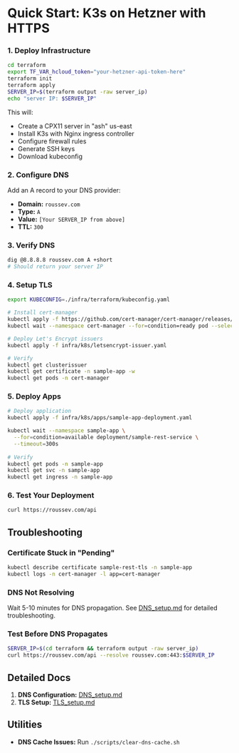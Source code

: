 # Quick Start: K3s on Hetzner with HTTPS

### 1. Deploy Infrastructure
```bash
cd terraform
export TF_VAR_hcloud_token="your-hetzner-api-token-here"
terraform init
terraform apply
SERVER_IP=$(terraform output -raw server_ip)
echo "server IP: $SERVER_IP"
```

This will:
- Create a CPX11 server in "ash" us-east
- Install K3s with Nginx ingress controller
- Configure firewall rules
- Generate SSH keys
- Download kubeconfig

### 2. Configure DNS
Add an A record to your DNS provider:
- **Domain:** `roussev.com`
- **Type:** `A`
- **Value:** `[Your SERVER_IP from above]`
- **TTL:** `300`

### 3. Verify DNS
```bash
dig @8.8.8.8 roussev.com A +short
# Should return your server IP
```

### 4. Setup TLS
```bash
export KUBECONFIG=./infra/terraform/kubeconfig.yaml

# Install cert-manager
kubectl apply -f https://github.com/cert-manager/cert-manager/releases/download/v1.13.2/cert-manager.yaml
kubectl wait --namespace cert-manager --for=condition=ready pod --selector=app.kubernetes.io/instance=cert-manager --timeout=300s

# Deploy Let's Encrypt issuers
kubectl apply -f infra/k8s/letsencrypt-issuer.yaml

# Verify
kubectl get clusterissuer
kubectl get certificate -n sample-app -w
kubectl get pods -n cert-manager
```

### 5. Deploy Apps
```bash
# Deploy application
kubectl apply -f infra/k8s/apps/sample-app-deployment.yaml

kubectl wait --namespace sample-app \
  --for=condition=available deployment/sample-rest-service \
  --timeout=300s
  
# Verify
kubectl get pods -n sample-app
kubectl get svc -n sample-app
kubectl get ingress -n sample-app
```

### 6. Test Your Deployment
```bash
curl https://roussev.com/api
```

## Troubleshooting

### Certificate Stuck in "Pending"
```bash
kubectl describe certificate sample-rest-tls -n sample-app
kubectl logs -n cert-manager -l app=cert-manager
```

### DNS Not Resolving
Wait 5-10 minutes for DNS propagation. See [DNS_setup.md](DNS_setup.md) for detailed troubleshooting.

### Test Before DNS Propagates
```bash
SERVER_IP=$(cd terraform && terraform output -raw server_ip)
curl https://roussev.com/api --resolve roussev.com:443:$SERVER_IP
```

## Detailed Docs

1. **DNS Configuration:** [DNS_setup.md](DNS_setup.md)
2. **TLS Setup:** [TLS_setup.md](TLS_setup.md)

## Utilities

- **DNS Cache Issues:** Run `./scripts/clear-dns-cache.sh`

